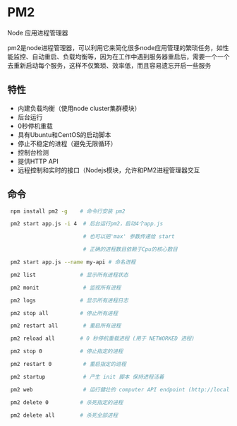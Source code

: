 # PM2
Node 应用进程管理器

pm2是node进程管理器，可以利用它来简化很多node应用管理的繁琐任务，如性能监控、自动重启、负载均衡等，因为在工作中遇到服务器重启后，需要一个一个去重新启动每个服务，这样不仅繁琐、效率低，而且容易遗忘开启一些服务

## 特性
* 内建负载均衡（使用node cluster集群模块）
* 后台运行
* 0秒停机重载
* 具有Ubuntu和CentOS的启动脚本
* 停止不稳定的进程（避免无限循环）
* 控制台检测
* 提供HTTP API
* 远程控制和实时的接口（Nodejs模块，允许和PM2进程管理器交互

## 命令
```bash
 npm install pm2 -g    # 命令行安装 pm2

 pm2 start app.js -i 4  # 后台运行pm2，启动4个app.js

                        # 也可以把'max' 参数传递给 start

                        # 正确的进程数目依赖于Cpu的核心数目

 pm2 start app.js --name my-api # 命名进程

 pm2 list              # 显示所有进程状态

 pm2 monit              # 监视所有进程

 pm2 logs              # 显示所有进程日志

 pm2 stop all          # 停止所有进程

 pm2 restart all        # 重启所有进程

 pm2 reload all        # 0 秒停机重载进程 (用于 NETWORKED 进程)

 pm2 stop 0            # 停止指定的进程

 pm2 restart 0          # 重启指定的进程

 pm2 startup            # 产生 init 脚本 保持进程活着

 pm2 web                # 运行健壮的 computer API endpoint (http://localhost:9615)

 pm2 delete 0          # 杀死指定的进程

 pm2 delete all        # 杀死全部进程
```